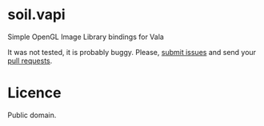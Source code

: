 soil.vapi
=========

Simple OpenGL Image Library bindings for Vala

It was not tested, it is probably buggy. Please, [submit issues](https://github.com/CYB3Rhuman/soil.vapi/issues) and send your [pull requests](https://github.com/CYB3Rhuman/soil.vapi/pulls).

Licence
=======
Public domain.
